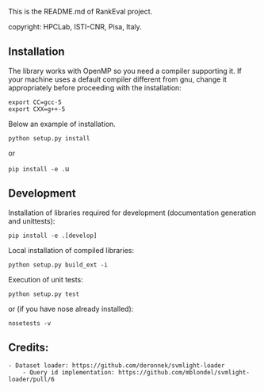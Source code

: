 This is the README.md of RankEval project.

copyright: HPCLab, ISTI-CNR, Pisa, Italy.


## Installation

The library works with OpenMP so you need a compiler supporting it. 
If your machine uses a default compiler different from gnu, change it 
appropriately before proceeding with the installation:

```
export CC=gcc-5
export CXX=g++-5
```

Below an example of installation.

```python setup.py install```

or

```pip install -e .```u

## Development

Installation of libraries required for development (documentation generation and unittests):

```pip install -e .[develop]```

Local installation of compiled libraries: 

```python setup.py build_ext -i```

Execution of unit tests:

```python setup.py test```

or (if you have nose already installed):

```nosetests -v```


## Credits:
    - Dataset loader: https://github.com/deronnek/svmlight-loader
        - Query id implementation: https://github.com/mblondel/svmlight-loader/pull/6


